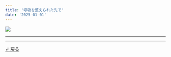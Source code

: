 ```yaml
---
title: '呼吸を整えられた先で'
date: '2025-01-01'
---
```

![](/images/3-0.jpg)
***


***
[ ↲ 戻る ](https://01234567890.thebase.in/about)
